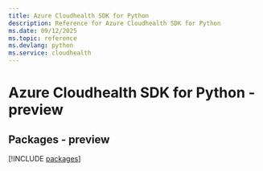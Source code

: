 ```yaml
---
title: Azure Cloudhealth SDK for Python
description: Reference for Azure Cloudhealth SDK for Python
ms.date: 09/12/2025
ms.topic: reference
ms.devlang: python
ms.service: cloudhealth
---
```

# Azure Cloudhealth SDK for Python - preview
## Packages - preview
[!INCLUDE [packages](cloudhealth-index.md)]